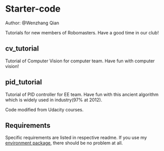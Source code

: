 # Starter-code
Author: @Wenzhang Qian

Tutorials for new members of Robomasters. Have a good time in our club!

## cv_tutorial
Tutorial of Computer Vision for computer team.
Have fun with computer vision!

## pid_tutorial
Tutorial of PID controller for EE team.
Have fun with this ancient algorithm which is widely used in industry(97% at 2012).

Code modified from Udacity courses.

## Requirements
Specific requirements are listed in respective readme.
If you use my [environment package](https://github.com/UofA-Robomasters/Starter-Kit.git), there should be no problem at all.